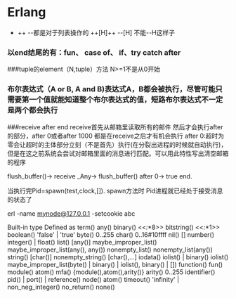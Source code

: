 # Erlang

+ ++ --都是对于列表操作的
++[H]++
--[H]
不能--H这样子

### 以end结尾的有：fun、 case of、 if、try catch after
###tuple的element（N,tuple）方法 N>=1不是从0开始
### 布尔表达式（A or B, A and B)表达式A，B都会被执行，尽管可能只需要第一个值就能知道整个布尔表达式的值，短路布尔表达式不一定是两个都会执行
###receive after end receive首先从邮箱里读取所有的邮件 然后才会执行after的部分，after 0或者after 1000 都是在receive之后才有机会执行
after 0:超时为零会让超时的主体部分立刻（不是首先）执行(在分裂出进程的时候就自动执行)，但是在这之前系统会尝试对邮箱里面的消息进行匹配。可以用此特性写出清空邮箱的程序

flush_buffer()->
  receive
    _Any->
      flush_buffer()
    after 0->
      true
  end.
  
当执行完Pid=spawn(test,clock,[]). spawn方法时 Pid进程就已经处于接受消息的状态了

erl -name mynode@127.0.0.1 -setcookie abc


Built-in type	Defined as
term()	any()
binary()	<<_:_*8>>
bitstring()	<<_:_*1>>
boolean()	'false' | 'true'
byte()	0..255
char()	0..16#10ffff
nil()	[]
number()	integer() | float()
list()	[any()]
maybe_improper_list()	maybe_improper_list(any(), any())
nonempty_list()	nonempty_list(any())
string()	[char()]
nonempty_string()	[char(),...]
iodata()	iolist() | binary()
iolist()	maybe_improper_list(byte() | binary() | iolist(), binary() | [])
function()	fun()
module()	atom()
mfa()	{module(),atom(),arity()}
arity()	0..255
identifier()	pid() | port() | reference()
node()	atom()
timeout()	'infinity' | non_neg_integer()
no_return()	none()
